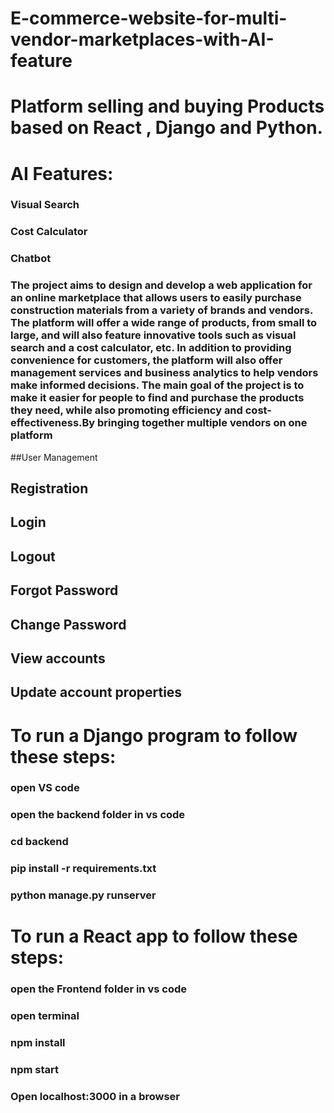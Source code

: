 # E-commerce-website-for-multi-vendor-marketplaces-with-AI-feature
# Platform selling and buying Products based on React , Django and Python. 
# AI Features:
### Visual Search
### Cost Calculator 
### Chatbot
### The project aims to design and develop a web application for an online marketplace that allows users to easily purchase construction materials from a variety of brands and vendors. The platform will offer a wide range of products, from small to large, and will also feature innovative tools such as visual search and a cost calculator, etc. In addition to providing convenience for customers, the platform will also offer management services and business analytics to help vendors make informed decisions. The main goal of the project is to make it easier for people to find and purchase the products they need, while also promoting efficiency and cost-effectiveness.By bringing together multiple vendors on one platform

##User Management
## Registration
## Login
## Logout
## Forgot Password
## Change Password
## View accounts
## Update account properties


# To run a Django program to follow these steps:
### open VS code
### open the backend folder in vs code
### cd backend
### pip install -r requirements.txt
### python manage.py runserver
# To run a React app to follow these steps:
### open the Frontend folder in vs code
### open terminal
### npm install
### npm start
### Open localhost:3000 in a browser
